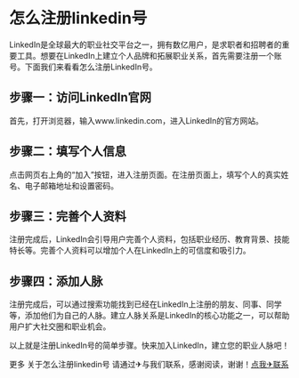 # 怎么注册linkedin号

LinkedIn是全球最大的职业社交平台之一，拥有数亿用户，是求职者和招聘者的重要工具。想要在LinkedIn上建立个人品牌和拓展职业关系，首先需要注册一个账号。下面我们来看看怎么注册LinkedIn号。

## 步骤一：访问LinkedIn官网

首先，打开浏览器，输入www.linkedin.com，进入LinkedIn的官方网站。

## 步骤二：填写个人信息

点击网页右上角的“加入”按钮，进入注册页面。在注册页面上，填写个人的真实姓名、电子邮箱地址和设置密码。

## 步骤三：完善个人资料

注册完成后，LinkedIn会引导用户完善个人资料，包括职业经历、教育背景、技能特长等。完善个人资料可以增加个人在LinkedIn上的可信度和吸引力。

## 步骤四：添加人脉

注册完成后，可以通过搜索功能找到已经在LinkedIn上注册的朋友、同事、同学等，添加他们为自己的人脉。建立人脉关系是LinkedIn的核心功能之一，可以帮助用户扩大社交圈和职业机会。

以上就是注册LinkedIn号的简单步骤。快来加入LinkedIn，建立您的职业人脉吧！

更多 关于怎么注册linkedin号 请通过✈与我们联系，感谢阅读，谢谢！[点我✈联系](https://add.k02.cc)